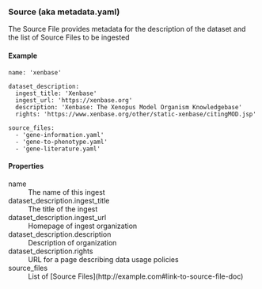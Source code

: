 ### Source (aka metadata.yaml)

The Source File provides metadata for the description of the dataset and the list of Source Files to be ingested

#### Example
    name: 'xenbase'

    dataset_description:
      ingest_title: 'Xenbase'
      ingest_url: 'https://xenbase.org'
      description: 'Xenbase: The Xenopus Model Organism Knowledgebase'
      rights: 'https://www.xenbase.org/other/static-xenbase/citingMOD.jsp'

    source_files:
      - 'gene-information.yaml'
      - 'gene-to-phenotype.yaml'
      - 'gene-literature.yaml'

#### Properties

<dl>
<dt>name</dt>
<dd>The name of this ingest</dd>

<dt>dataset_description.ingest_title</dt>
<dd>The title of the ingest</dd>

<dt>dataset_description.ingest_url</dt>
<dd>Homepage of ingest organization</dd>

<dt>dataset_description.description</dt>
<dd>Description of organization</dd>

<dt>dataset_description.rights</dt>
<dd>URL for a page describing data usage policies</dd>

<dt>source_files</dt>
<dd>List of [Source Files](http://example.com#link-to-source-file-doc)</dd>

</dl>
